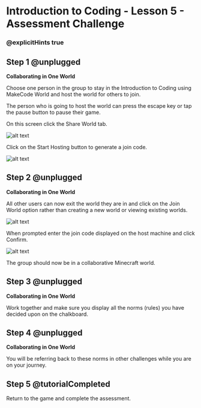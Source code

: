 # Introduction to Coding - Lesson 5 - Assessment Challenge

### @explicitHints true

## Step 1 @unplugged

**Collaborating in One World**

Choose one person in the group to stay in the Introduction to Coding using MakeCode World and host the world for others to join.

The person who is going to host the world can press the escape key or tap the pause button to pause their game.

On this screen click the Share World tab.

![alt text](https://introductionv3.codingcredentials.com/Lesson2/2.3/images/6.jpg?raw=true "Collaborate")

Click on the Start Hosting button to generate a join code.

![alt text](https://introductionv3.codingcredentials.com/Lesson2/2.3/images/6a.jpg?raw=true "Collaborate")

## Step 2 @unplugged
**Collaborating in One World**

All other users can now exit the world they are in and click on the Join World option rather than creating a new world or viewing existing worlds.

![alt text](https://introductionv3.codingcredentials.com/Lesson2/2.3/images/6b.jpg?raw=true "Collaborate")

When prompted enter the join code displayed on the host machine and click Confirm.

![alt text](https://introductionv3.codingcredentials.com/Lesson2/2.3/images/6c.jpg?raw=true "Collaborate")

The group should now be in a collaborative Minecraft world.


## Step 3 @unplugged
**Collaborating in One World**

Work together and make sure you display all the norms (rules) you have decided upon on the chalkboard.

## Step 4 @unplugged
**Collaborating in One World**

You will be referring back to these norms in other challenges while you are on your journey.

## Step 5 @tutorialCompleted
Return to the game and complete the assessment.